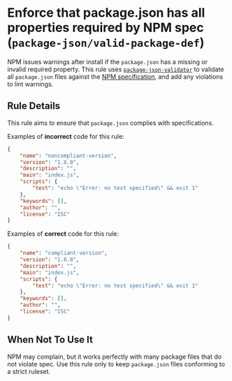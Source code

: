 # Enforce that package.json has all properties required by NPM spec (`package-json/valid-package-def`)

<!-- end auto-generated rule header -->

NPM issues warnings after install if the `package.json` has a missing or
invalid required property. This rule uses [`package-json-validator`][pjv] to
validate all `package.json` files against the [NPM specification][npm-spec],
and add any violations to lint warnings.

## Rule Details

This rule aims to ensure that `package.json` complies with specifications.

Examples of **incorrect** code for this rule:

```json
{
    "name": "noncompliant-version",
    "version": "1.X.0",
    "description": "",
    "main": "index.js",
    "scripts": {
        "test": "echo \"Error: no test specified\" && exit 1"
    },
    "keywords": [],
    "author": "",
    "license": "ISC"
}
```

Examples of **correct** code for this rule:

```json
{
    "name": "compliant-version",
    "version": "1.0.0",
    "description": "",
    "main": "index.js",
    "scripts": {
        "test": "echo \"Error: no test specified\" && exit 1"
    },
    "keywords": [],
    "author": "",
    "license": "ISC"
}
```

## When Not To Use It

NPM may complain, but it works perfectly with many package files that do not
violate spec. Use this rule only to keep `package.json` files conforming to a
strict ruleset.

[pjv]: https://github.com/gorillamania/package.json-validator
[npm-spec]: https://docs.npmjs.com/files/package.json
